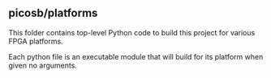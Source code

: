 
## picosb/platforms

This folder contains top-level Python code to build this project for various FPGA platforms.

Each python file is an executable module that will build for its platform when given no arguments.
